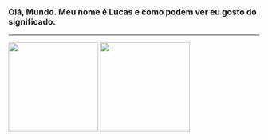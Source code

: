 ### Olá, Mundo. Meu nome é Lucas e como podem ver eu gosto do significado.
******************************************************************************

<div>
  <a href="https://github.com/luxlucas" style="text-decoration: none;">
    <img height="180em" src="https://github-readme-stats.vercel.app/api?username=luxlucas&show_icons=true&theme=github_dark&hide_border=true&include_all_commits=true">
    <img height="180em" src="https://github-readme-stats.vercel.app/api/top-langs/?username=luxlucas&layout=compact&theme=github_dark&hide_border=true">
  </a>
</div>
